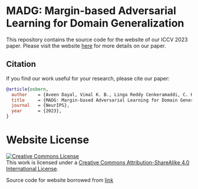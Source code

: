 # MADG: Margin-based Adversarial Learning for Domain Generalization

<!-- This is the repository that contains source code for the [Nerfies website](https://nerfies.github.io).

If you find Nerfies useful for your work please cite:
```
@article{park2021nerfies
  author    = {Park, Keunhong and Sinha, Utkarsh and Barron, Jonathan T. and Bouaziz, Sofien and Goldman, Dan B and Seitz, Steven M. and Martin-Brualla, Ricardo},
  title     = {Nerfies: Deformable Neural Radiance Fields},
  journal   = {ICCV},
  year      = {2021},
}
``` -->
This repository contains the source code for the website of our ICCV 2023 paper. Please visit the website [here](https://vimalkb007.github.io/MADG/) for more details on our paper.

## Citation
If you find our work useful for your research, please cite our paper:
```bibtex
@article{osborn,
  author    = {Aveen Dayal, Vimal K. B., Linga Reddy Cenkeramaddi, C. Krishna Mohan, Abhinav Kumar, Vineeth N Balasubramanian},
  title     = {MADG: Margin-based Adversarial Learning for Domain Generalization},
  journal   = {NeurIPS},
  year      = {2023},
}
```

# Website License
<a rel="license" href="http://creativecommons.org/licenses/by-sa/4.0/"><img alt="Creative Commons License" style="border-width:0" src="https://i.creativecommons.org/l/by-sa/4.0/88x31.png" /></a><br />This work is licensed under a <a rel="license" href="http://creativecommons.org/licenses/by-sa/4.0/">Creative Commons Attribution-ShareAlike 4.0 International License</a>.

Source code for website borrowed from [link](https://github.com/nerfies/nerfies.github.io)
